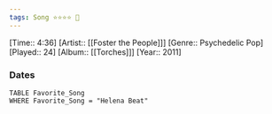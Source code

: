 ```yaml
---
tags: Song ⭐⭐⭐⭐ 💛
---
```

[Time:: 4:36]
[Artist:: [[Foster the People]]]
[Genre:: Psychedelic Pop]
[Played:: 24]
[Album:: [[Torches]]]
[Year:: 2011]
### Dates
````dataview
TABLE Favorite_Song
WHERE Favorite_Song = "Helena Beat"
````